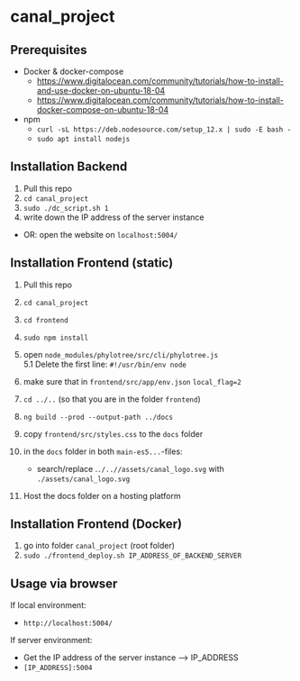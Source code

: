 # canal_project

## Prerequisites

- Docker & docker-compose
  - https://www.digitalocean.com/community/tutorials/how-to-install-and-use-docker-on-ubuntu-18-04
  - https://www.digitalocean.com/community/tutorials/how-to-install-docker-compose-on-ubuntu-18-04
- npm
  - `curl -sL https://deb.nodesource.com/setup_12.x | sudo -E bash -`
  - `sudo apt install nodejs`

## Installation Backend

1. Pull this repo
2. `cd canal_project`
3. `sudo ./dc_script.sh 1`
4. write down the IP address of the server instance

- OR: open the website on `localhost:5004/`

## Installation Frontend (static)

1. Pull this repo
2. `cd canal_project`
3. `cd frontend`
4. `sudo npm install`
5. open `node_modules/phylotree/src/cli/phylotree.js`  
   5.1 Delete the first line: `#!/usr/bin/env node`
6. make sure that in `frontend/src/app/env.json` `local_flag=2`
7. `cd ../..` (so that you are in the folder `frontend`)
8. `ng build --prod --output-path ../docs`
9. copy `frontend/src/styles.css` to the `docs` folder
10. in the `docs` folder in both `main-es5...`-files:

    - search/replace .`./..//assets/canal_logo.svg` with `./assets/canal_logo.svg`

11. Host the docs folder on a hosting platform

## Installation Frontend (Docker)

1. go into folder `canal_project` (root folder)
2. `sudo ./frontend_deploy.sh IP_ADDRESS_OF_BACKEND_SERVER`

## Usage via browser

If local environment:

- `http://localhost:5004/`

If server environment:

- Get the IP address of the server instance --> IP_ADDRESS
- `[IP_ADDRESS]:5004`
